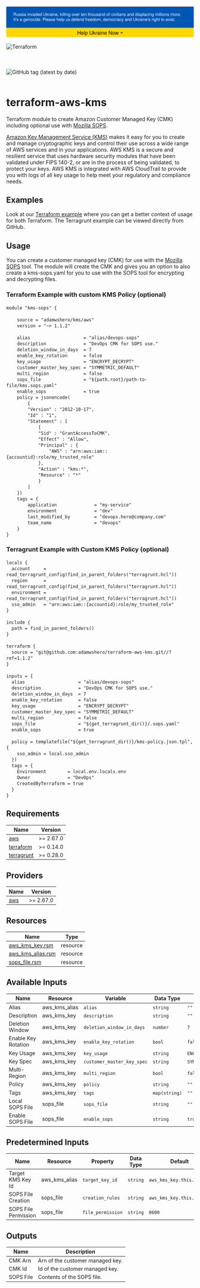 [![SWUbanner](https://raw.githubusercontent.com/vshymanskyy/StandWithUkraine/main/banner2-direct.svg)](https://github.com/vshymanskyy/StandWithUkraine/blob/main/docs/README.md)

![Terraform](https://cloudarmy.io/tldr/images/tf_aws.jpg)
<br>
<br>
<br>
<br>
![GitHub tag (latest by date)](https://img.shields.io/github/v/tag/adamwshero/terraform-aws-kms?color=lightgreen&label=latest%20tag%3A&style=for-the-badge)
<br>
<br>
# terraform-aws-kms

Terraform module to create Amazon Customer Managed Key (CMK) including optional use with [Mozilla SOPS](https://github.com/mozilla/sops).

[Amazon Key Management Service (KMS)](https://aws.amazon.com/kms/) makes it easy for you to create and manage cryptographic keys and control their use across a wide range of AWS services and in your applications. AWS KMS is a secure and resilient service that uses hardware security modules that have been validated under FIPS 140-2, or are in the process of being validated, to protect your keys. AWS KMS is integrated with AWS CloudTrail to provide you with logs of all key usage to help meet your regulatory and compliance needs.

## Examples

Look at our [Terraform example](latest/examples/terraform/) where you can get a better context of usage for both Terraform. The Terragrunt example can be viewed directly from GitHub.


## Usage

You can create a customer managed key (CMK) for use with the [Mozilla SOPS](https://github.com/mozilla/sops) tool. The module will create the CMK and gives you an option to also create a kms-sops.yaml for you to use with the SOPS tool for encrypting and decrypting files.

### Terraform Example with custom KMS Policy (optional)

```
module "kms-sops" {

    source = "adamwshero/kms/aws"
    version = "~> 1.1.2"

    alias                    = "alias/devops-sops"
    description              = "DevOps CMK for SOPS use."
    deletion_window_in_days  = 7
    enable_key_rotation      = false
    key_usage                = "ENCRYPT_DECRYPT"
    customer_master_key_spec = "SYMMETRIC_DEFAULT"
    multi_region             = false
    sops_file                = "${path.root}/path-to-file/kms.sops.yaml"
    enable_sops              = true
    policy = jsonencode(
        {
        "Version" : "2012-10-17",
        "Id" : "1",
        "Statement" : [
            {
            "Sid" : "GrantAccessToCMK",
            "Effect" : "Allow",
            "Principal" : {
                "AWS" : "arn:aws:iam::{accountid}:role/my_trusted_role"
            },
            "Action" : "kms:*",
            "Resource" : "*"
            }
        ]
    })
    tags = {
        application              = "my-service"
        environment              = "dev"
        last_modified_by         = "devops.hero@company.com"
        team_name                = "devops"
    }
}
```

### Terragrunt Example with Custom KMS Policy (optional)

```
locals {
  account     = read_terragrunt_config(find_in_parent_folders("terragrunt.hcl"))
  region      = read_terragrunt_config(find_in_parent_folders("terragrunt.hcl"))
  environment = read_terragrunt_config(find_in_parent_folders("terragrunt.hcl"))
  sso_admin   = "arn:aws:iam::{accountid}:role/my_trusted_role"
}

include {
  path = find_in_parent_folders()
}

terraform {
  source = "git@github.com:adamwshero/terraform-aws-kms.git//?ref=1.1.2"
}

inputs = {
  alias                    = "alias/devops-sops"
  description              = "DevOps CMK for SOPS use."
  deletion_window_in_days  = 7
  enable_key_rotation      = false
  key_usage                = "ENCRYPT_DECRYPT"
  customer_master_key_spec = "SYMMETRIC_DEFAULT"
  multi_region             = false
  sops_file                = "${get_terragrunt_dir()}/.sops.yaml"
  enable_sops              = true

  policy = templatefile("${get_terragrunt_dir()}/kms-policy.json.tpl", {
    sso_admin = local.sso_admin
  })
  tags = {
    Environment        = local.env.locals.env
    Owner              = "DevOps"
    CreatedByTerraform = true
  }
}
```

<!-- BEGINNING OF PRE-COMMIT-TERRAFORM DOCS HOOK -->
## Requirements

| Name | Version |
|------|---------|
| <a name="requirement_aws"></a> [aws](#requirement\_aws) | >= 2.67.0 |
| <a name="requirement_terraform"></a> [terraform](#requirement\_terraform) | >= 0.14.0 
| <a name="requirement_terragrunt"></a> [terragrunt](#requirement\_terragrunt) | >= 0.28.0 |

## Providers

| Name | Version |
|------|---------|
| <a name="provider_aws"></a> [aws](#provider\_aws) | >= 2.67.0 |

## Resources

| Name | Type |
|------|------|
| [aws_kms_key.rsm](https://registry.terraform.io/providers/hashicorp/aws/latest/docs/resources/kms_key) | resource |
| [aws_kms_alias.rsm](https://registry.terraform.io/providers/hashicorp/aws/latest/docs/resources/kms_alias) | resource |
| [sops_file.rsm](https://registry.terraform.io/providers/carlpett/sops/latest/docs/data-sources/file) | resource |


## Available Inputs

| Name                | Resource    |  Variable                  | Data Type    | Default             | Required?
| --------------------| ------------|----------------------------| -------------|---------------------|----------
| Alias               |aws_kms_alias| `alias`                    | `string`     | `""`                | No
| Description         | aws_kms_key | `description`              | `string`     | `""`                | No
| Deletion Window     | aws_kms_key | `deletion_window_in_days`  | `number`     | `7`                 | No
| Enable Key Rotation | aws_kms_key | `enable_key_rotation`      | `bool`       | `false`             | No
| Key Usage           | aws_kms_key | `key_usage`                | `string`     | `ENCRYPT_DECRYPT`   | No
| Key Spec            | aws_kms_key | `customer_master_key_spec` | `string`     | `SYMMETRIC_DEFAULT` | No
| Multi-Region        | aws_kms_key | `multi_region`             | `bool`       | `false`             | No
| Policy              | aws_kms_key | `policy`                   | `string`     | `""`                | No
| Tags                | aws_kms_key | `tags`                     | `map(string)`| `""`                | No
| Local SOPS File     | sops_file   | `sops_file`                | `string`     | `""`                | Yes
| Enable SOPS File    | sops_file   | `enable_sops`              | `string`     | `true`              | No

## Predetermined Inputs

| Name                | Resource    |  Property                 | Data Type    | Default                 | Required?
| --------------------| ------------|---------------------------| -------------|-------------------------|----------
| Target KMS Key Id   |aws_kms_alias| `target_key_id`           | `string`     |`aws_kms_key.this.key.id`| Yes
| SOPS File Creation  | sops_file   | `creation_rules`          | `string`     | `aws_kms_key.this.arn`  | Yes
| SOPS File Permission| sops_file   | `file_permission`         | `string`     | `0600`                  | Yes

## Outputs

| Name      | Description                      |
|-----------|----------------------------------|
| CMK Arn   | Arn of the customer managed key. |
| CMK Id    | Id of the customer managed key.  |
| SOPS File | Contents of the SOPS file.       |
